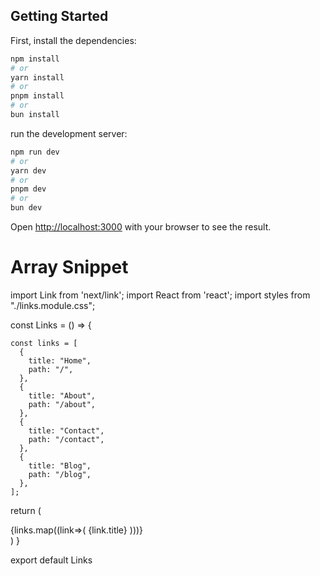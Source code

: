 ## Getting Started

First, install the dependencies:

```bash
npm install
# or
yarn install
# or
pnpm install
# or
bun install
```


run the development server:

```bash
npm run dev
# or
yarn dev
# or
pnpm dev
# or
bun dev
```

Open [http://localhost:3000](http://localhost:3000) with your browser to see the result.


# Array Snippet

import Link from 'next/link';
import React from 'react';
import styles from "./links.module.css";

const Links = () => {

    const links = [
      {
        title: "Home",
        path: "/",
      },
      {
        title: "About",
        path: "/about",
      },
      {
        title: "Contact",
        path: "/contact",
      },
      {
        title: "Blog",
        path: "/blog",
      },
    ];

  return (
    <div className={styles.links}>
        {links.map((link=>(
            <Link href={link.path} key={link.title}>{link.title}</Link>
        )))}
    </div>
  )
}

export default Links

